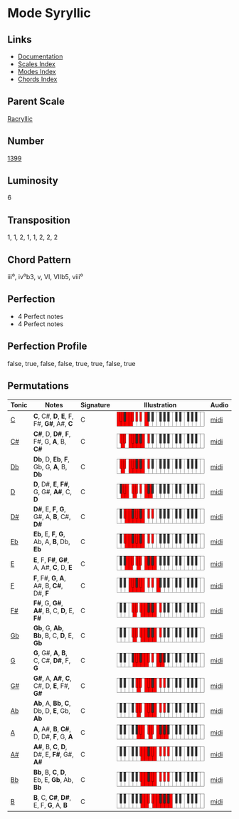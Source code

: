 # Mode Syryllic

## Links

- [Documentation](README.md)
- [Scales Index](Scales.md)
- [Modes Index](Modes.md)
- [Chords Index](Chords.md)

## Parent Scale

[Racryllic](ScaleRacryllic.md)

## Number

[1399](https://ianring.com/musictheory/scales/1399)

## Luminosity

6

## Transposition

1, 1, 2, 1, 1, 2, 2, 2

## Chord Pattern

iii⁰, iv⁰b3, v, VI, VIIb5, viii⁰

## Perfection

- 4 Perfect notes
- 4 Perfect notes

## Perfection Profile

false, true, false, false, true, true, false, true

## Permutations

| Tonic | Notes | Signature | Illustration | Audio |
|-------|-------|-----------|--------------|-------|
| [C](ModeCNaturalSyryllic.md) | **C**, C#, **D**, **E**, F, F#, **G#**, A#, **C** | C | ![CNaturalSyryllic](ModeCNaturalSyryllic.png) | [midi](https://github.com/edipermadi/music/blob/main/docs/ModeCNaturalSyryllic.mid?raw=true) |
| [C#](ModeCSharpSyryllic.md) | **C#**, D, **D#**, **F**, F#, G, **A**, B, **C#** | C | ![CSharpSyryllic](ModeCSharpSyryllic.png) | [midi](https://github.com/edipermadi/music/blob/main/docs/ModeCSharpSyryllic.mid?raw=true) |
| [Db](ModeDFlatSyryllic.md) | **Db**, D, **Eb**, **F**, Gb, G, **A**, B, **Db** | C | ![DFlatSyryllic](ModeDFlatSyryllic.png) | [midi](https://github.com/edipermadi/music/blob/main/docs/ModeDFlatSyryllic.mid?raw=true) |
| [D](ModeDNaturalSyryllic.md) | **D**, D#, **E**, **F#**, G, G#, **A#**, C, **D** | C | ![DNaturalSyryllic](ModeDNaturalSyryllic.png) | [midi](https://github.com/edipermadi/music/blob/main/docs/ModeDNaturalSyryllic.mid?raw=true) |
| [D#](ModeDSharpSyryllic.md) | **D#**, E, **F**, **G**, G#, A, **B**, C#, **D#** | C | ![DSharpSyryllic](ModeDSharpSyryllic.png) | [midi](https://github.com/edipermadi/music/blob/main/docs/ModeDSharpSyryllic.mid?raw=true) |
| [Eb](ModeEFlatSyryllic.md) | **Eb**, E, **F**, **G**, Ab, A, **B**, Db, **Eb** | C | ![EFlatSyryllic](ModeEFlatSyryllic.png) | [midi](https://github.com/edipermadi/music/blob/main/docs/ModeEFlatSyryllic.mid?raw=true) |
| [E](ModeENaturalSyryllic.md) | **E**, F, **F#**, **G#**, A, A#, **C**, D, **E** | C | ![ENaturalSyryllic](ModeENaturalSyryllic.png) | [midi](https://github.com/edipermadi/music/blob/main/docs/ModeENaturalSyryllic.mid?raw=true) |
| [F](ModeFNaturalSyryllic.md) | **F**, F#, **G**, **A**, A#, B, **C#**, D#, **F** | C | ![FNaturalSyryllic](ModeFNaturalSyryllic.png) | [midi](https://github.com/edipermadi/music/blob/main/docs/ModeFNaturalSyryllic.mid?raw=true) |
| [F#](ModeFSharpSyryllic.md) | **F#**, G, **G#**, **A#**, B, C, **D**, E, **F#** | C | ![FSharpSyryllic](ModeFSharpSyryllic.png) | [midi](https://github.com/edipermadi/music/blob/main/docs/ModeFSharpSyryllic.mid?raw=true) |
| [Gb](ModeGFlatSyryllic.md) | **Gb**, G, **Ab**, **Bb**, B, C, **D**, E, **Gb** | C | ![GFlatSyryllic](ModeGFlatSyryllic.png) | [midi](https://github.com/edipermadi/music/blob/main/docs/ModeGFlatSyryllic.mid?raw=true) |
| [G](ModeGNaturalSyryllic.md) | **G**, G#, **A**, **B**, C, C#, **D#**, F, **G** | C | ![GNaturalSyryllic](ModeGNaturalSyryllic.png) | [midi](https://github.com/edipermadi/music/blob/main/docs/ModeGNaturalSyryllic.mid?raw=true) |
| [G#](ModeGSharpSyryllic.md) | **G#**, A, **A#**, **C**, C#, D, **E**, F#, **G#** | C | ![GSharpSyryllic](ModeGSharpSyryllic.png) | [midi](https://github.com/edipermadi/music/blob/main/docs/ModeGSharpSyryllic.mid?raw=true) |
| [Ab](ModeAFlatSyryllic.md) | **Ab**, A, **Bb**, **C**, Db, D, **E**, Gb, **Ab** | C | ![AFlatSyryllic](ModeAFlatSyryllic.png) | [midi](https://github.com/edipermadi/music/blob/main/docs/ModeAFlatSyryllic.mid?raw=true) |
| [A](ModeANaturalSyryllic.md) | **A**, A#, **B**, **C#**, D, D#, **F**, G, **A** | C | ![ANaturalSyryllic](ModeANaturalSyryllic.png) | [midi](https://github.com/edipermadi/music/blob/main/docs/ModeANaturalSyryllic.mid?raw=true) |
| [A#](ModeASharpSyryllic.md) | **A#**, B, **C**, **D**, D#, E, **F#**, G#, **A#** | C | ![ASharpSyryllic](ModeASharpSyryllic.png) | [midi](https://github.com/edipermadi/music/blob/main/docs/ModeASharpSyryllic.mid?raw=true) |
| [Bb](ModeBFlatSyryllic.md) | **Bb**, B, **C**, **D**, Eb, E, **Gb**, Ab, **Bb** | C | ![BFlatSyryllic](ModeBFlatSyryllic.png) | [midi](https://github.com/edipermadi/music/blob/main/docs/ModeBFlatSyryllic.mid?raw=true) |
| [B](ModeBNaturalSyryllic.md) | **B**, C, **C#**, **D#**, E, F, **G**, A, **B** | C | ![BNaturalSyryllic](ModeBNaturalSyryllic.png) | [midi](https://github.com/edipermadi/music/blob/main/docs/ModeBNaturalSyryllic.mid?raw=true) |

